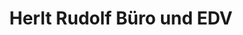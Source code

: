 ---
title: "Herlt Rudolf Büro und EDV"
url: /vohenstrauss/herlt-rudolf-buero-und-edv/
shop: Schreibwaren
---